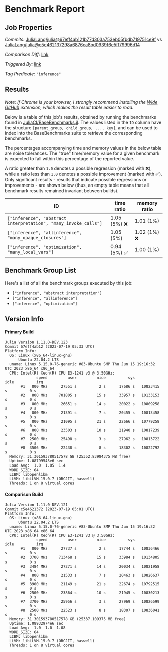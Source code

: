 # Benchmark Report

## Job Properties

*Commits:* [JuliaLang/julia@67eff4ab121b77d303a753eb05fbdb719751ce9f](https://github.com/JuliaLang/julia/commit/67eff4ab121b77d303a753eb05fbdb719751ce9f) vs [JuliaLang/julia@c5e462137298a6876ca8bd0939f6e5ff79996d14](https://github.com/JuliaLang/julia/commit/c5e462137298a6876ca8bd0939f6e5ff79996d14)

*Comparison Diff:* [link](https://github.com/JuliaLang/julia/compare/c5e462137298a6876ca8bd0939f6e5ff79996d14..67eff4ab121b77d303a753eb05fbdb719751ce9f)

*Triggered By:* [link](https://github.com/JuliaLang/julia/pull/50593#issuecomment-1641443324)

*Tag Predicate:* `"inference"`

## Results

*Note: If Chrome is your browser, I strongly recommend installing the [Wide GitHub](https://chrome.google.com/webstore/detail/wide-github/kaalofacklcidaampbokdplbklpeldpj?hl=en)
extension, which makes the result table easier to read.*

Below is a table of this job's results, obtained by running the benchmarks found in
[JuliaCI/BaseBenchmarks.jl](https://github.com/JuliaCI/BaseBenchmarks.jl). The values
listed in the `ID` column have the structure `[parent_group, child_group, ..., key]`,
and can be used to index into the BaseBenchmarks suite to retrieve the corresponding
benchmarks.

The percentages accompanying time and memory values in the below table are noise tolerances. The "true"
time/memory value for a given benchmark is expected to fall within this percentage of the reported value.

A ratio greater than `1.0` denotes a possible regression (marked with :x:), while a ratio less
than `1.0` denotes a possible improvement (marked with :white_check_mark:). Only significant results - results
that indicate possible regressions or improvements - are shown below (thus, an empty table means that all
benchmark results remained invariant between builds).

| ID | time ratio | memory ratio |
|----|------------|--------------|
| `["inference", "abstract interpretation", "many_invoke_calls"]` | 1.05 (5%) :x: | 1.01 (1%)  |
| `["inference", "allinference", "many_opaque_closures"]` | 1.05 (5%)  | 1.02 (1%) :x: |
| `["inference", "optimization", "many_local_vars"]` | 0.94 (5%) :white_check_mark: | 1.00 (1%)  |

## Benchmark Group List

Here's a list of all the benchmark groups executed by this job:

- `["inference", "abstract interpretation"]`
- `["inference", "allinference"]`
- `["inference", "optimization"]`

## Version Info

#### Primary Build

```
Julia Version 1.11.0-DEV.123
Commit 67eff4ab12 (2023-07-19 05:33 UTC)
Platform Info:
  OS: Linux (x86_64-linux-gnu)
      Ubuntu 22.04.2 LTS
  uname: Linux 5.15.0-76-generic #83-Ubuntu SMP Thu Jun 15 19:16:32 UTC 2023 x86_64 x86_64
  CPU: Intel(R) Xeon(R) CPU E3-1241 v3 @ 3.50GHz: 
              speed         user         nice          sys         idle          irq
       #1   800 MHz      27551 s          2 s      17686 s   10823415 s          0 s
       #2   800 MHz     701805 s         15 s      33957 s   10133153 s          0 s
       #3   800 MHz      26651 s         14 s      20022 s   10809258 s          0 s
       #4   800 MHz      21391 s          7 s      20455 s   10813458 s          0 s
       #5   800 MHz      21095 s         21 s      22666 s   10779258 s          0 s
       #6   800 MHz      23503 s         10 s      21940 s   10817239 s          0 s
       #7  2500 MHz      25498 s          3 s      27962 s   10813722 s          0 s
       #8  3506 MHz      22438 s          8 s      18302 s   10822792 s          0 s
  Memory: 31.301593780517578 GB (25352.83984375 MB free)
  Uptime: 1.08799543e6 sec
  Load Avg:  1.0  1.05  1.4
  WORD_SIZE: 64
  LIBM: libopenlibm
  LLVM: libLLVM-15.0.7 (ORCJIT, haswell)
  Threads: 1 on 8 virtual cores

```

#### Comparison Build

```
Julia Version 1.11.0-DEV.121
Commit c5e4621372 (2023-07-19 05:01 UTC)
Platform Info:
  OS: Linux (x86_64-linux-gnu)
      Ubuntu 22.04.2 LTS
  uname: Linux 5.15.0-76-generic #83-Ubuntu SMP Thu Jun 15 19:16:32 UTC 2023 x86_64 x86_64
  CPU: Intel(R) Xeon(R) CPU E3-1241 v3 @ 3.50GHz: 
              speed         user         nice          sys         idle          irq
       #1   800 MHz      27737 s          2 s      17744 s   10836466 s          0 s
       #2  3700 MHz     713468 s         15 s      33984 s   10134805 s          0 s
       #3  3484 MHz      27271 s         14 s      20034 s   10821958 s          0 s
       #4   800 MHz      21533 s          7 s      20463 s   10826637 s          0 s
       #5  3900 MHz      21149 s         21 s      22674 s   10792515 s          0 s
       #6  2500 MHz      23864 s         10 s      21945 s   10830213 s          0 s
       #7  3700 MHz      25956 s          3 s      27969 s   10826599 s          0 s
       #8  2500 MHz      22523 s          8 s      18307 s   10836041 s          0 s
  Memory: 31.301593780517578 GB (25337.109375 MB free)
  Uptime: 1.08932974e6 sec
  Load Avg:  1.0  1.0  1.08
  WORD_SIZE: 64
  LIBM: libopenlibm
  LLVM: libLLVM-15.0.7 (ORCJIT, haswell)
  Threads: 1 on 8 virtual cores

```
